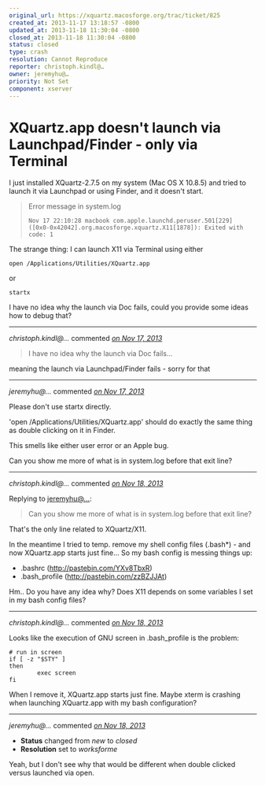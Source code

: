 ```yaml
---
original_url: https://xquartz.macosforge.org/trac/ticket/825
created_at: 2013-11-17 13:18:57 -0800
updated_at: 2013-11-18 11:30:04 -0800
closed_at: 2013-11-18 11:30:04 -0800
status: closed
type: crash
resolution: Cannot Reproduce
reporter: christoph.kindl@…
owner: jeremyhu@…
priority: Not Set
component: xserver
---
```


XQuartz.app doesn't launch via Launchpad/Finder - only via Terminal
===================================================================


I just installed XQuartz-2.7.5 on my system (Mac OS X 10.8.5) and tried to launch it via Launchpad or using Finder, and it doesn't start.

> Error message in system.log
>
>     Nov 17 22:10:28 macbook com.apple.launchd.peruser.501[229] ([0x0-0x42042].org.macosforge.xquartz.X11[1878]): Exited with code: 1

The strange thing: I can launch X11 via Terminal using either

    open /Applications/Utilities/XQuartz.app

or

    startx

I have no idea why the launch via Doc fails, could you provide some ideas how to debug that?



---

*christoph.kindl@…* commented *[on Nov 17, 2013](https://xquartz.macosforge.org/trac/ticket/825#comment:1 "November 17, 2013 at 1:22 PM PST")*

> I have no idea why the launch via Doc fails…

meaning the launch via Launchpad/Finder fails - sorry for that



---

*jeremyhu@…* commented *[on Nov 17, 2013](https://xquartz.macosforge.org/trac/ticket/825#comment:2 "November 17, 2013 at 11:17 PM PST")*

Please don't use startx directly.

'open /Applications/Utilities/XQuartz.app' should do exactly the same thing as double clicking on it in Finder.

This smells like either user error or an Apple bug.

Can you show me more of what is in system.log before that exit line?



---

*christoph.kindl@…* commented *[on Nov 18, 2013](https://xquartz.macosforge.org/trac/ticket/825#comment:3 "November 18, 2013 at 4:11 AM PST")*

Replying to [jeremyhu@…](https://xquartz.macosforge.org/trac/ticket/825#comment:2):

> Can you show me more of what is in system.log before that exit line?

That's the only line related to XQuartz/X11.

In the meantime I tried to temp. remove my shell config files (.bash\*) - and now XQuartz.app starts just fine… So my bash config is messing things up:

-   .bashrc (<http://pastebin.com/YXv8TbxR>)
-   .bash\_profile (<http://pastebin.com/zzBZJJAt>)

Hm.. Do you have any idea why? Does X11 depends on some variables I set in my bash config files?



---

*christoph.kindl@…* commented *[on Nov 18, 2013](https://xquartz.macosforge.org/trac/ticket/825#comment:4 "November 18, 2013 at 4:19 AM PST")*

Looks like the execution of GNU screen in .bash\_profile is the problem:

    # run in screen
    if [ -z "$STY" ]
    then
            exec screen
    fi

When I remove it, XQuartz.app starts just fine. Maybe xterm is crashing when launching XQuartz.app with my bash configuration?



---

*jeremyhu@…* commented *[on Nov 18, 2013](https://xquartz.macosforge.org/trac/ticket/825#comment:5 "November 18, 2013 at 11:30 AM PST")*

-   **Status** changed from *new* to *closed*
-   **Resolution** set to *worksforme*

Yeah, but I don't see why that would be different when double clicked versus launched via open.



